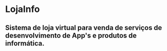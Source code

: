 # LojaInfo
## Sistema de loja virtual para venda de serviços de desenvolvimento de App's e produtos de informática.

